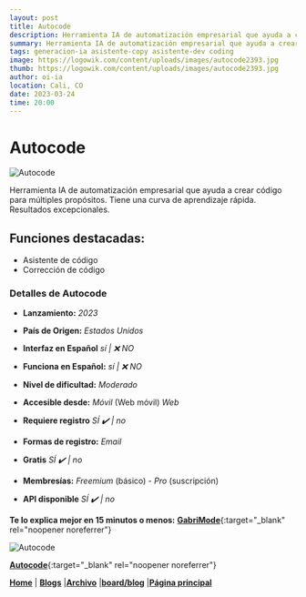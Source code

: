 ```yaml
---
layout: post
title: Autocode
description: Herramienta IA de automatización empresarial que ayuda a crear código para múltiples propósitos.
summary: Herramienta IA de automatización empresarial que ayuda a crear código para múltiples propósitos. Tiene una curva de aprendizaje rápida.
tags: generacion-ia asistente-copy asistente-dev coding
image: https://logowik.com/content/uploads/images/autocode2393.jpg
thumb: https://logowik.com/content/uploads/images/autocode2393.jpg
author: oi-ia
location: Cali, CO
date: 2023-03-24
time: 20:00
---
```


# Autocode

![Autocode](https://logowik.com/content/uploads/images/autocode2393.jpg)

Herramienta IA de automatización empresarial que ayuda a crear código para múltiples propósitos. Tiene una curva de aprendizaje rápida. Resultados excepcionales.

## Funciones destacadas:

- Asistente de código
- Corrección de código

### Detalles de Autocode

- **Lanzamiento:**
  _2023_

- **País de Origen:**
  _Estados Unidos_

- **Interfaz en Español**
  _sí | ❌ NO_

- **Funciona en Español:**
  _sí | ❌ NO_

- **Nivel de dificultad:**
  _Moderado_

- **Accesible desde:**
  _Móvil_ (Web móvil)
  _Web_

- **Requiere registro**
  _SÍ ✔️ | no_

- **Formas de registro:**
  _Email_

- **Gratis**
  _SÍ ✔️ | no_

- **Membresías:**
  _Freemium_ (básico) - _Pro_ (suscripción)

- **API disponible**
  _SÍ ✔️ | no_

**Te lo explica mejor en 15 minutos o menos:**
[**GabriMode**](https://www.youtube.com/watch?v=0aPTMc-Curk){:target="\_blank" rel="noopener noreferrer"}

![Autocode](https://logowik.com/content/uploads/images/autocode2393.jpg)

[**Autocode**](https://autocode.com/){:target="\_blank" rel="noopener noreferrer"}

[**Home**](https://lucfreelance.github.io/board/) | [**Blogs**](https://oportunidadesilimitadas.com/blogs/_site/index.html) |[**Archivo**](https://lucfreelance.github.io/board/archive/) |[**board/blog**](https://lucfreelance.github.io/board/blog/) |[**Página principal**](https://oportunidadesilimitadas.com)
